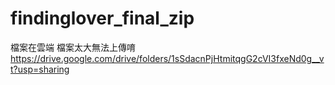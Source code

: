# findinglover_final_zip

檔案在雲端
檔案太大無法上傳唷
https://drive.google.com/drive/folders/1sSdacnPjHtmitqgG2cVI3fxeNd0g__vt?usp=sharing
